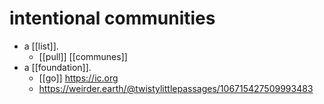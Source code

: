 # intentional communities

- a [[list]].
  - [[pull]] [[communes]]
- a [[foundation]].
  - [[go]] https://ic.org
  - https://weirder.earth/@twistylittlepassages/106715427509993483

